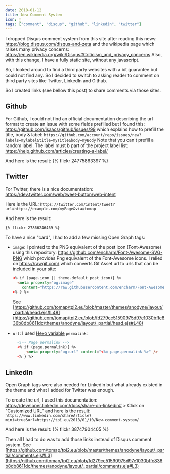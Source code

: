 ```yaml
---
date: 2018-01-12
title: New Comment System
icon: 💬
tags: ["comment", "disqus", "github", "linkedin", "twitter"]
---
```


I dropped Disqus comment system from this site after reading this news: https://blog.disqus.com/disqus-and-zeta and the wikipedia page which raises many privacy concerns: https://en.wikipedia.org/wiki/Disqus#Criticism_and_privacy_concerns
Also, with this change, I have a fully static site, without any javascript.

So, I looked around to find a third party websites with a bit guarantee but could not find any.
So I decided to switch to asking reader to comment on third party sites like Twitter, LinkedIn and Github.

So I created links (see bellow this post) to share comments via those sites.

## Github

For Github, I could not find an official documentation describing the url format to create an issue with some fields prefilled but I found this: https://github.com/isaacs/github/issues/99 which explains how to prefill the title, body & label:
``https://github.com/account/repo/issues/new?labels=mylabel&title=myTitle&body=myBody``
Note that you can't prefill a random label. The label must b part of the project label list: https://help.github.com/articles/creating-a-label/

And here is the result:
{% flickr 24775863397 %}

## Twitter

For Twitter, there is a nice documentation: https://dev.twitter.com/web/tweet-button/web-intent

Here is the URL: ``https://twitter.com/intent/tweet?url=https://example.com/myPage&via=tomap``

And here is the result:

```md
{% flickr 27866246469 %}
```

To have a nice "card", I had to add a few missing Open Graph tags:

- `image`: I pointed to the PNG equivalent of the post icon (Font-Awesome) using this repository: https://github.com/encharm/Font-Awesome-SVG-PNG which provides Png equivalent of the Font-Awesome icons.
I relied on https://rawgit.com/ which converts Git Asset url to urls that can be included in your site:

  ```html
  <% if (page.icon || theme.default_post_icon){ %>
    <meta property="og:image"
      content="https://raw.githubusercontent.com/encharm/Font-Awesome-SVG-PNG/30dda99e/black/png/256/<%= (page.icon || theme.default_post_icon).substr(3) %>.png" />
  <% } %>
  ```

  See [https://github.com/tomap/tpi2.eu/blob/master/themes/anodyne/layout/_partial/head.ejs#L48](https://github.com/tomap/tpi2.eu/blob/fd279cc51590975d97e1030bffc836b8db8611dc/themes/anodyne/layout/_partial/head.ejs#L48)
- `url`: I used [Hexo variable](https://hexo.io/docs/variables.html#Page-Variables) `permalink`:

  ```html
    <!-- Page permalink -->
    <% if (page.permalink){ %>
        <meta property="og:url" content="<%= page.permalink %>" />
    <% } %>
  ```

## LinkedIn

Open Graph tags were also needed for LinkedIn but what already existed in the theme and what I added for Twitter was enough.

To create the url, I used this documentation: https://developer.linkedin.com/docs/share-on-linkedin# > Click on "Customized URL" and here is the result: ``https://www.linkedin.com/shareArticle?mini=true&url=https://tpî.eu/2018/01/10/New-comment-system/``

And here is the result:
{% flickr 38747904405 %}

Then all I had to do was to add those links instead of Disqus comment system. See [https://github.com/tomap/tpi2.eu/blob/master/themes/anodyne/layout/_partial/comments.ejs#L3](https://github.com/tomap/tpi2.eu/blob/fd279cc51590975d97e1030bffc836b8db8611dc/themes/anodyne/layout/_partial/comments.ejs#L3)
